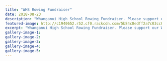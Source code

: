 ```yaml
---
title: "WHS Rowing Fundraiser"
date: 2018-08-23
description: "Whanganui High School Rowing Fundraiser. Please support our WHS Rowers for the upcoming season..."
featured-image: http://c1940652.r52.cf0.rackcdn.com/5b84c8edff2a7c03cc0004a4/fundraiser-ticket330.gif
excerpt: "Whanganui High School Rowing Fundraiser. Please support our WHS Rowers for the upcoming season."
gallery-image-1: 
gallery-image-2: 
gallery-image-3: 
gallery-image-4: 
gallery-image-5: 
---
```

